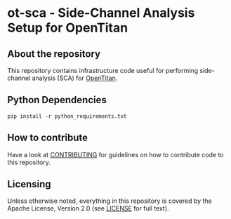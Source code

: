 # ot-sca - Side-Channel Analysis Setup for OpenTitan

## About the repository

This repository contains infrastructure code useful for performing side-channel
analysis (SCA) for [OpenTitan](https://github.com/lowRISC/OpenTitan).

## Python Dependencies
`pip install -r python_requirements.txt`

## How to contribute

Have a look at [CONTRIBUTING](./CONTRIBUTING.md) for guidelines on how to
contribute code to this repository.

## Licensing

Unless otherwise noted, everything in this repository is covered by the Apache
License, Version 2.0 (see [LICENSE](./LICENSE) for full text).
